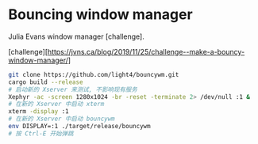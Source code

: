 # Bouncing window manager

Julia Evans window manager [challenge].

[challenge][https://jvns.ca/blog/2019/11/25/challenge--make-a-bouncy-window-manager/]

```bash
git clone https://github.com/light4/bouncywm.git
cargo build --release
# 启动新的 Xserver 来测试, 不影响现有服务
Xephyr -ac -screen 1280x1024 -br -reset -terminate 2> /dev/null :1 &
# 在新的 Xserver 中启动 xterm
xterm -display :1
# 在新的 Xserver 中启动 bouncywm
env DISPLAY=:1 ./target/release/bouncywm
# 按 Ctrl-E 开始弹跳
```
